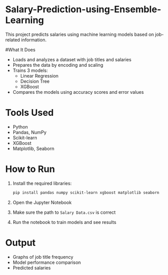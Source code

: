 # Salary-Prediction-using-Ensemble-Learning

This project predicts salaries using machine learning models based on job-related information.

#What It Does

- Loads and analyzes a dataset with job titles and salaries
- Prepares the data by encoding and scaling
- Trains 3 models:
  - Linear Regression
  - Decision Tree
  - XGBoost
- Compares the models using accuracy scores and error values

# Tools Used

- Python
- Pandas, NumPy
- Scikit-learn
- XGBoost
- Matplotlib, Seaborn

# How to Run

1. Install the required libraries:

   ```bash
   pip install pandas numpy scikit-learn xgboost matplotlib seaborn
   ```

2. Open the Jupyter Notebook

3. Make sure the path to `Salary Data.csv` is correct

4. Run the notebook to train models and see results

# Output

- Graphs of job title frequency
- Model performance comparison
- Predicted salaries
